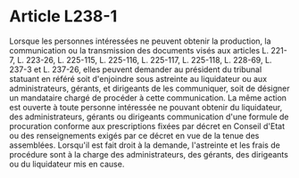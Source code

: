 # Article L238-1

Lorsque les personnes intéressées ne peuvent obtenir la production, la communication ou la transmission des documents visés aux articles L. 221-7, L. 223-26, L. 225-115, L. 225-116, L. 225-117, L. 225-118, L. 228-69, L. 237-3 et L. 237-26, elles peuvent demander au président du tribunal statuant en référé soit d'enjoindre sous astreinte au liquidateur ou aux administrateurs, gérants, et dirigeants de les communiquer, soit de désigner un mandataire chargé de procéder à cette communication.   La même action est ouverte à toute personne intéressée ne pouvant obtenir du liquidateur, des administrateurs, gérants ou dirigeants communication d'une formule de procuration conforme aux prescriptions fixées par décret en Conseil d'Etat ou des renseignements exigés par ce décret en vue de la tenue des assemblées.   Lorsqu'il est fait droit à la demande, l'astreinte et les frais de procédure sont à la charge des administrateurs, des gérants, des dirigeants ou du liquidateur mis en cause.